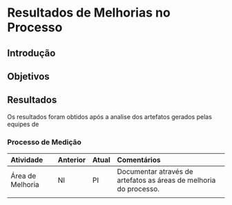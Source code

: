 # Resultados de Melhorias no Processo

## Introdução



## Objetivos

## Resultados

Os resultados foram obtidos após a analise dos artefatos gerados pelas equipes de 

### Processo de Medição

| Atividade | Anterior | Atual | **Comentários** |
| :--- | :--- | :--- | :--- |
| Área de Melhoria | NI | PI | Documentar através de artefatos as áreas de melhoria do processo. |
|  |  |  |  |

